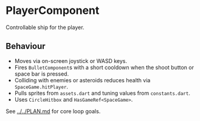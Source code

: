# PlayerComponent

Controllable ship for the player.

## Behaviour

- Moves via on-screen joystick or WASD keys.
- Fires `BulletComponent`s with a short cooldown when the shoot button or space
  bar is pressed.
- Colliding with enemies or asteroids reduces health via `SpaceGame.hitPlayer`.
- Pulls sprites from `assets.dart` and tuning values from `constants.dart`.
- Uses `CircleHitbox` and `HasGameRef<SpaceGame>`.

See [../../PLAN.md](../../PLAN.md) for core loop goals.

